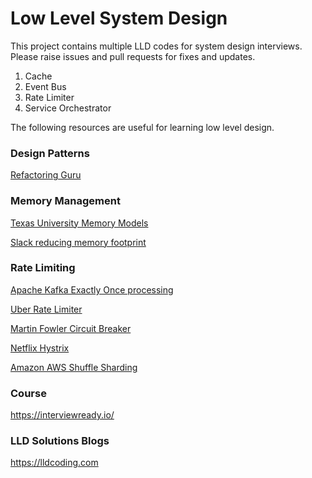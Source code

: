 # Low Level System Design

This project contains multiple LLD codes for system design interviews. <br/>
Please raise issues and pull requests for fixes and updates.

1. Cache
2. Event Bus
3. Rate Limiter
4. Service Orchestrator

The following resources are useful for learning low level design.

### Design Patterns

[Refactoring Guru](https://refactoring.guru/)

### Memory Management

[Texas University Memory Models](https://www.cs.utexas.edu/~bornholt/post/memory-models.html)

[Slack reducing memory footprint](https://slack.engineering/reducing-slacks-memory-footprint)

### Rate Limiting

[Apache Kafka Exactly Once processing](https://docs.google.com/document/d/11Jqy_GjUGtdXJK94XGsEIK7CP1SnQGdp2eF0wSw9ra8)

[Uber Rate Limiter](https://github.com/uber-go/ratelimit/blob/master/ratelimit.go)

[Martin Fowler Circuit Breaker](https://martinfowler.com/bliki/CircuitBreaker.html)

[Netflix Hystrix](https://github.com/Netflix/Hystrix)

[Amazon AWS Shuffle Sharding](https://github.com/awslabs/route53-infima)

### Course 

https://interviewready.io/

### LLD Solutions Blogs

https://lldcoding.com

